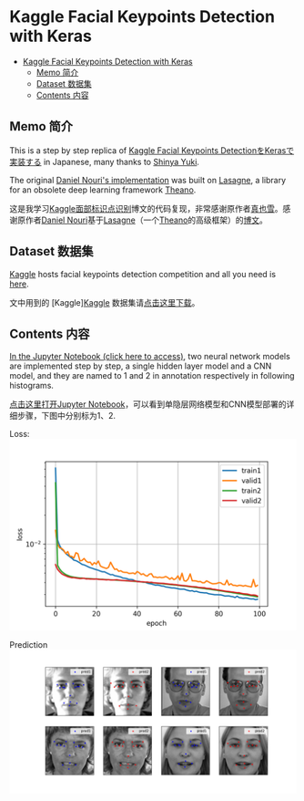 # Kaggle Facial Keypoints Detection with Keras

<!-- TOC -->

- [Kaggle Facial Keypoints Detection with Keras](#kaggle-facial-keypoints-detection-with-keras)
    - [Memo 简介](#memo-简介)
    - [Dataset 数据集](#dataset-数据集)
    - [Contents 内容](#contents-内容)

<!-- /TOC -->

## Memo 简介

This is a step by step replica of [Kaggle Facial Keypoints DetectionをKerasで実装する][m1] in Japanese, many thanks to [Shinya Yuki][m2].

The original [Daniel Nouri's implementation][m3] was built on [Lasagne][m4], a library for an obsolete deep learning framework [Theano][m5].

这是我学习[Kaggle面部标识点识别][m1]博文的代码复现，非常感谢原作者[真也雪][m2]。感谢原作者[Daniel Nouri][m3]基于[Lasagne][m4]（一个[Theano][m5]的高级框架）的[博文][m3]。

[m1]:https://elix-tech.github.io/ja/2016/06/02/kaggle-facial-keypoints-ja.html
[m2]:https://twitter.com/shinyaelix
[m3]:http://danielnouri.org/notes/2014/12/17/using-convolutional-neural-nets-to-detect-facial-keypoints-tutorial/
[m4]:https://github.com/benanne/Lasagne
[m5]:http://deeplearning.net/software/theano/

## Dataset 数据集

[Kaggle][d1] hosts facial keypoints detection competition and all you need is [here][d2].

文中用到的 [Kaggle][Kaggle][d1] 数据集请[点击这里下载][d2]。

[d1]:https://www.kaggle.com
[d2]:https://www.kaggle.com/c/facial-keypoints-detection/data

## Contents 内容

[In the Jupyter Notebook (click here to access)][c1], two neural network models are implemented step by step, a single hidden layer model and a CNN model, and they are named to 1 and 2 in annotation respectively in following histograms.

[点击这里打开Jupyter Notebook][c4]，可以看到单隐层网络模型和CNN模型部署的详细步骤，下图中分别标为1、2.

Loss:
![loss-compare][c2]

Prediction
![pred-compare][c3]

[c1]:FacialKeypoints.ipynb
[c2]:img/hist-compare.png
[c3]:img/pred-compare.png
[c4]:FacialKeypointsCN.ipynb